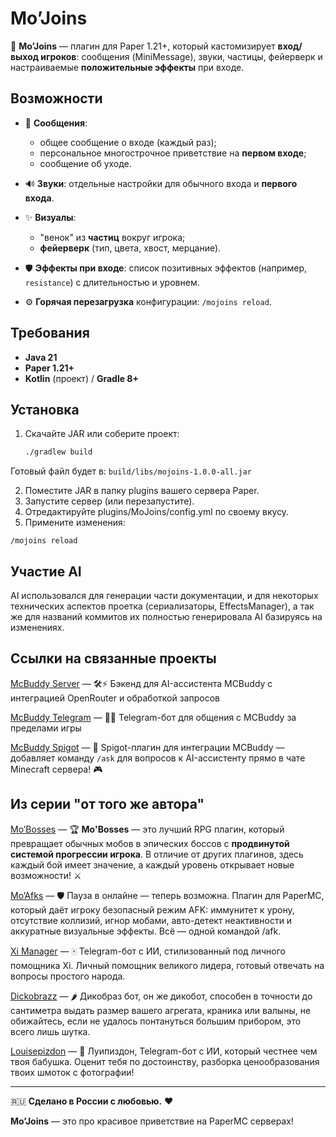 # Mo’Joins

🎉 **Mo’Joins** — плагин для Paper 1.21+, который кастомизирует **вход/выход игроков**: 
сообщения (MiniMessage), звуки, частицы, фейерверк и настраиваемые **положительные эффекты** при входе.

## Возможности

- 📨 **Сообщения**:  
  - общее сообщение о входе (каждый раз);  
  - персональное многострочное приветствие на **первом входе**;  
  - сообщение об уходе.

- 🔊 **Звуки**: отдельные настройки для обычного входа и **первого входа**.

- ✨ **Визуалы**:  
  - "венок" из **частиц** вокруг игрока;  
  - **фейерверк** (тип, цвета, хвост, мерцание).

- 🛡️ **Эффекты при входе**: список позитивных эффектов (например, `resistance`) с длительностью и уровнем.

- ⚙️ **Горячая перезагрузка** конфигурации: `/mojoins reload`.

## Требования

- **Java 21**  
- **Paper 1.21+**  
- **Kotlin** (проект) / **Gradle 8+**

## Установка

1. Скачайте JAR или соберите проект:
   ```bash
   ./gradlew build
   ```

Готовый файл будет в: `build/libs/mojoins-1.0.0-all.jar`

2. Поместите JAR в папку plugins вашего сервера Paper.
3. Запустите сервер (или перезапустите).
4. Отредактируйте plugins/MoJoins/config.yml по своему вкусу.
5. Примените изменения:
  ```mcfunction
  /mojoins reload
  ```

## Участие AI

AI использовался для генерации части документации, и для некоторых технических аспектов проетка (сериализаторы, EffectsManager), а так же для названий коммитов их полностью
генерировала AI базируясь на изменениях.

## Ссылки на связанные проекты

[McBuddy Server](https://github.com/mcbuddy-ai/mcbuddy-server) — 🛠️⚡ Бэкенд для AI-ассистента MCBuddy с интеграцией OpenRouter и обработкой запросов

[McBuddy Telegram](https://github.com/mcbuddy-ai/mcbuddy-bot) — 🤖📱 Telegram-бот для общения с MCBuddy за пределами игры

[McBuddy Spigot](https://github.com/mcbuddy-ai/mcbuddy-spigot) — 💬 Spigot-плагин для интеграции MCBuddy — добавляет команду `/ask` для вопросов к AI-ассистенту прямо в чате
Minecraft сервера! 🎮

## Из серии "от того же автора"

[Mo’Bosses](https://github.com/mairwunnx/mobosses) — 🏆 **Mo'Bosses** — это лучший RPG плагин, который превращает обычных мобов в эпических боссов с **продвинутой системой
прогрессии игрока**. В отличие от других плагинов, здесь каждый бой имеет значение, а каждый уровень открывает новые возможности! ⚔

[Mo’Afks](https://github.com/mairwunnx/moafks) — 🛡️ Пауза в онлайне — теперь возможна. Плагин для PaperMC, который даёт игроку безопасный режим AFK: иммунитет к урону, отсутствие коллизий, игнор мобами, авто-детект неактивности и аккуратные визуальные эффекты. Всё — одной командой /afk.

[Xi Manager](https://github.com/mairwunnx/xi) — 🀄️ Telegram-бот с ИИ, стилизованный под личного помощника Xi. Личный помощник великого лидера, готовый отвечать на вопросы простого
народа.

[Dickobrazz](https://github.com/mairwunnx/dickobrazz) — 🌶️ Дикобраз бот, он же дикобот, способен в точности до сантиметра выдать размер вашего агрегата, краника или валыны, не
обижайтесь, если не удалось понтануться большим прибором, это всего лишь шутка.

[Louisepizdon](https://github.com/MairwunNx/louisepizdon) — 🥀 Луипиздон, Telegram-бот с ИИ, который честнее чем твоя бабушка. Оценит тебя по достоинству, разборка ценообразования
твоих шмоток с фотографии!

---

🇷🇺 **Сделано в России с любовью.** ❤️

**Mo’Joins** — это про красивое приветствие на PaperMC серверах!